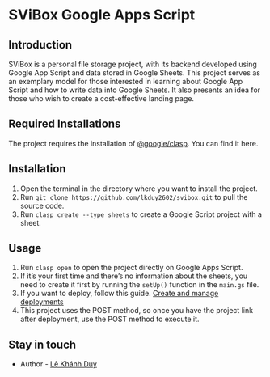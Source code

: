 # SViBox Google Apps Script

## Introduction

SViBox is a personal file storage project, with its backend developed using Google App Script and data stored in Google Sheets. This project serves as an exemplary model for those interested in learning about Google App Script and how to write data into Google Sheets. It also presents an idea for those who wish to create a cost-effective landing page.

## Required Installations

The project requires the installation of [@google/clasp](https://www.npmjs.com/package/@google/clasp#install). You can find it here.

## Installation

1. Open the terminal in the directory where you want to install the project.
2. Run `git clone https://github.com/lkduy2602/svibox.git` to pull the source code.
3. Run `clasp create --type sheets` to create a Google Script project with a sheet.

## Usage

1.  Run `clasp open` to open the project directly on Google Apps Script.
2.  If it’s your first time and there’s no information about the sheets, you need to create it first by running the `setUp()` function in the `main.gs` file.
3.  If you want to deploy, follow this guide. [Create and manage deployments](https://developers.google.com/apps-script/concepts/deployments#:~:text=API%20Executable,-To%20test%20an&text=At%20the%20top%20right%20of,test%20your%20API%20Executable%20deployment.)
4.  This project uses the POST method, so once you have the project link after deployment, use the POST method to execute it.

## Stay in touch

- Author - [Lê Khánh Duy](https://www.facebook.com/profile.php?id=100010487196120)
